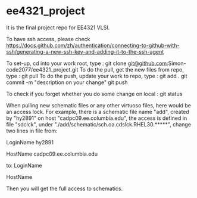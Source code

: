 # ee4321_project
It is the final project repo for EE4321 VLSI.

To have ssh access, please check https://docs.github.com/zh/authentication/connecting-to-github-with-ssh/generating-a-new-ssh-key-and-adding-it-to-the-ssh-agent

To set-up, cd into your work root, type : git clone git@github.com:Simon-code2077/ee4321_project.git
To do the pull, get the new files from repo, type : git pull
To do the push, update your work to repo, type :   git add .
                                                   git commit -m "description on your change"
                                                   git push

To check if you forget whether you do some change on local : git status


When pulling new schematic files or any other virtuoso files, here would be an access lock. For example, there is a schematic file name "add", created by "hy2891" on host "cadpc09.ee.columbia.edu", the access is defined in file "sdclck", under "./add/schematic/sch.oa.cdslck.RHEL30.*****", change two lines in file from:

LoginName                      hy2891

HostName                       cadpc09.ee.columbia.edu

to:
LoginName                      <your uni>

HostName                       <your host>

Then you will get the full access to schematics.
